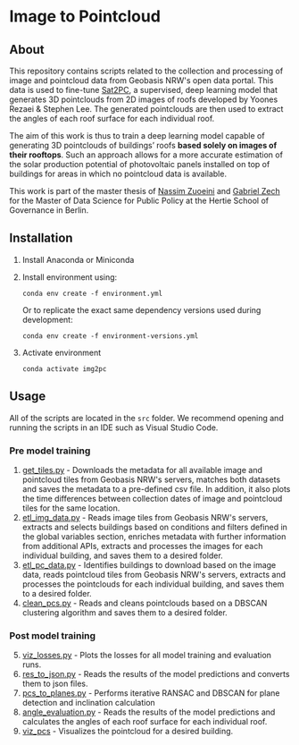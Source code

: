 # Image to Pointcloud

## About

This repository contains scripts related to the collection and processing of image and pointcloud data from Geobasis NRW's open data portal. This data is used to fine-tune [Sat2PC](https://github.com/pittcps/sat2pc), a supervised, deep learning model that generates 3D pointclouds from 2D images of roofs developed by Yoones Rezaei & Stephen Lee. The generated pointclouds are then used to extract the angles of each roof surface for each individual roof.

The aim of this work is thus to train a deep learning model capable of generating 3D pointclouds of buildings’ roofs **based solely on images of their rooftops**. Such an approach allows for a more accurate estimation of the solar production potential of photovoltaic panels installed on top of buildings for areas in which no pointcloud data is available.

This work is part of the master thesis of [Nassim Zuoeini](https://github.com/nassimzoueini) and [Gabriel Zech](https://github.com/GabZech) for the Master of Data Science for Public Policy at the Hertie School of Governance in Berlin.


## Installation

1. Install Anaconda or Miniconda

2. Install environment using:

    `conda env create -f environment.yml`

    Or to replicate the exact same dependency versions used during development:

    `conda env create -f environment-versions.yml`

3. Activate environment

    `conda activate img2pc`


## Usage

All of the scripts are located in the `src` folder. We recommend opening and running the scripts in an IDE such as Visual Studio Code.

### Pre model training
1. [get_tiles.py](src/get_tiles.py) - Downloads the metadata for all available image and pointcloud tiles from Geobasis NRW's servers, matches both datasets and saves the metadata to a pre-defined csv file. In addition, it also plots the time differences between collection dates of image and pointcloud tiles for the same location.
2. [etl_img_data.py](src/etl_img_data.py) - Reads image tiles from Geobasis NRW's servers, extracts and selects buildings based on conditions and filters defined in the global variables section, enriches metadata with further information from additional APIs, extracts and processes the images for each individual building, and saves them to a desired folder.
3. [etl_pc_data.py](src/etl_pc_data.py) - Identifies buildings to download based on the image data, reads pointcloud tiles from Geobasis NRW's servers, extracts and processes the pointclouds for each individual building, and saves them to a desired folder.
4. [clean_pcs.py](src/clean_pcs.py) - Reads and cleans pointclouds based on a DBSCAN clustering algorithm and saves them to a desired folder.

### Post model training
5. [viz_losses.py](src/viz_losses.py) - Plots the losses for all model training and evaluation runs.
6. [res_to_json.py](src/res_to_json.py) - Reads the results of the model predictions and converts them to json files.
7. [pcs_to_planes.py](src/pcs_to_planes.py) - Performs iterative RANSAC and DBSCAN for plane detection and inclination calculation
8. [angle_evaluation.py](src/angle_evaluation.py) - Reads the results of the model predictions and calculates the angles of each roof surface for each individual roof.
9. [viz_pcs](src/viz_pcs.py) - Visualizes the pointcloud for a desired building.
